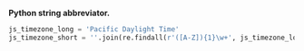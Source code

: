 
**Python string abbreviator.**
```python
js_timezone_long = 'Pacific Daylight Time'
js_timezone_short = ''.join(re.findall(r'([A-Z]){1}\w+', js_timezone_long)) # PDT
```
